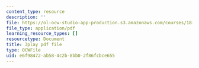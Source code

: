 ```yaml
---
content_type: resource
description: ''
file: https://ol-ocw-studio-app-production.s3.amazonaws.com/courses/18-01sc-single-variable-calculus-fall-2010/e6f98472ab584c2b8bb02f86fcbce655_5q_3FDOkVRQ.pdf
file_type: application/pdf
learning_resource_types: []
resourcetype: Document
title: 3play pdf file
type: OCWFile
uid: e6f98472-ab58-4c2b-8bb0-2f86fcbce655
---
```

